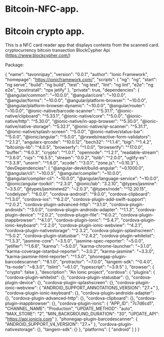 # Bitcoin-NFC-app. 
# Bitcoin crypto app. 
This is a NFC card reader app that displays contents from the scanned card. 
cryptocurrency bitcoin transection
BlockCypher Api  (https://www.blockcypher.com/) 

Package:

{
  "name": "tavonnipay",
  "version": "0.0.1",
  "author": "Ionic Framework",
  "homepage": "https://ionicframework.com/",
  "scripts": {
    "ng": "ng",
    "start": "ng serve",
    "build": "ng build",
    "test": "ng test",
    "lint": "ng lint",
    "e2e": "ng e2e",
    "postinstall": "npx jetify"
  },
  "private": true,
  "dependencies": {
    "@angular/common": "~10.0.0",
    "@angular/core": "~10.0.0",
    "@angular/forms": "~10.0.0",
    "@angular/platform-browser": "~10.0.0",
    "@angular/platform-browser-dynamic": "~10.0.0",
    "@angular/router": "~10.0.0",
    "@ionic-native/barcode-scanner": "^5.31.1",
    "@ionic-native/clipboard": "^5.33.1",
    "@ionic-native/core": "^5.0.0",
    "@ionic-native/http": "^5.30.0",
    "@ionic-native/in-app-browser": "^5.30.0",
    "@ionic-native/native-storage": "^5.32.1",
    "@ionic-native/qr-scanner": "^5.31.1",
    "@ionic-native/splash-screen": "^5.0.0",
    "@ionic-native/status-bar": "^5.0.0",
    "@ionic/angular": "^5.0.0",
    "@rxweb/reactive-form-validators": "^2.1.2",
    "angularx-qrcode": "^10.0.12",
    "bech32": "^1.1.4",
    "bigi": "^1.4.2",
    "bitcoinjs-lib": "^4.0.5",
    "browserfy": "^1.0.0",
    "browserify": "^17.0.0",
    "buffer": "^6.0.3",
    "crypto": "^1.0.1",
    "opennode": "^1.2.1",
    "readable-stream": "^3.6.0",
    "rxjs": "^6.5.5",
    "stream": "0.0.2",
    "tslib": "^2.0.0",
    "uglify-es": "^3.3.9",
    "unorm": "^1.6.0",
    "xcode": "^3.0.1",
    "zone.js": "~0.10.3"
  },
  "devDependencies": {
    "@angular-devkit/build-angular": "~0.1000.0",
    "@angular/cli": "~10.0.5",
    "@angular/compiler": "~10.0.0",
    "@angular/compiler-cli": "~10.0.0",
    "@angular/language-service": "~10.0.0",
    "@ionic/angular-toolkit": "^2.3.0",
    "@ionic/lab": "3.2.10",
    "@types/jasmine": "~3.5.0",
    "@types/jasminewd2": "~2.0.3",
    "@types/node": "^12.20.15",
    "codelyzer": "^6.0.0",
    "cordova-android": "^9.0.0",
    "cordova-clipboard": "^1.3.0",
    "cordova-ios": "^6.2.0",
    "cordova-plugin-add-swift-support": "^2.0.2",
    "cordova-plugin-advanced-http": "^3.1.0",
    "cordova-plugin-androidx": "^3.0.0",
    "cordova-plugin-androidx-adapter": "^1.1.3",
    "cordova-plugin-device": "^2.0.2",
    "cordova-plugin-file": "^6.0.2",
    "cordova-plugin-inappbrowser": "^4.1.0",
    "cordova-plugin-ionic": "^5.4.7",
    "cordova-plugin-ionic-keyboard": "^2.2.0",
    "cordova-plugin-ionic-webview": "^4.2.1",
    "cordova-plugin-nativestorage": "^2.3.2",
    "cordova-plugin-splashscreen": "^5.0.2",
    "cordova-plugin-statusbar": "^2.4.2",
    "cordova-plugin-whitelist": "^1.3.3",
    "jasmine-core": "~3.5.0",
    "jasmine-spec-reporter": "~5.0.0",
    "jetifier": "^1.6.6",
    "karma": "~5.0.0",
    "karma-chrome-launcher": "~3.1.0",
    "karma-coverage-istanbul-reporter": "~3.0.2",
    "karma-jasmine": "~3.3.0",
    "karma-jasmine-html-reporter": "^1.5.0",
    "phonegap-plugin-barcodescanner": "^8.1.0",
    "protractor": "~7.0.0",
    "tangem-sdk": "^0.4.0",
    "ts-node": "~8.3.0",
    "tslint": "~6.1.0",
    "typescript": "~3.9.5"
  },
  "browser": {
    "crypto": false
  },
  "description": "An Ionic project",
  "cordova": {
    "plugins": {
      "cordova-plugin-whitelist": {},
      "cordova-plugin-statusbar": {},
      "cordova-plugin-device": {},
      "cordova-plugin-splashscreen": {},
      "cordova-plugin-ionic-webview": {
        "ANDROID_SUPPORT_ANNOTATIONS_VERSION": "27.+"
      },
      "cordova-plugin-ionic-keyboard": {},
      "cordova-plugin-androidx-adapter": {},
      "cordova-plugin-advanced-http": {},
      "cordova-clipboard": {},
      "cordova-plugin-inappbrowser": {},
      "cordova-plugin-ionic": {
        "APP_ID": "7c7d6cd1",
        "CHANNEL_NAME": "Production",
        "UPDATE_METHOD": "auto",
        "MAX_STORE": "2",
        "MIN_BACKGROUND_DURATION": "30",
        "UPDATE_API": "https://api.ionicjs.com"
      },
      "phonegap-plugin-barcodescanner": {
        "ANDROID_SUPPORT_V4_VERSION": "27.+"
      },
      "cordova-plugin-nativestorage": {},
      "tangem-sdk": {}
    },
    "platforms": [
      "android"
    ]
  }
}
